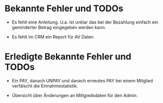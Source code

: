 Bekannte Fehler und TODOs
=========================

* Es fehlt eine Anleitung. U.a. ist unklar das bei der Bezahlung einfach ein geminderter Betrag eingegeben werden kann.

* Es fehlt im CRM ein Report für AV Daten


Erledigte Bekannte Fehler und TODOs
===================================
* Ein PAY, danach UNPAY und danach erneutes PAY bei einem Mitglied verfälscht die Einnahmestatistik.

* Übersicht über Änderungen an Mitlgiedsdaten für den Admin.
